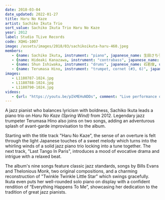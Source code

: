 ```yaml
---
date: 2018-03-04
date_updated: 2022-01-27
title: Haru No Kaze
artist: Sachiko Ikuta Trio
sort_value: Sachiko Ikuta Trio Haru No Kaze
year: 2012
label: Studio TLive Records
code: XQHG-1007
image: /assets/images/2018/03/sachikoikuta-haru-460.jpeg
members:
   - {name: Sachiko Ikuta, instrument: "piano", japanese_name: 生田さち子, url: "https://ameblo.jp/sachiko3ikuta/"}
   - {name: Hideaki Kanazawa, instrument: "contrabass", japanese_name: 金澤英明, url: "http://kanabass.web.fc2.com/"}
   - {name: Shun Ishiwaka, instrument: "drums", japanese_name: 石若俊, url: "http://www.shun-ishiwaka.com/"}
   - {name: Terumasa Hino, instrument: "trumpet, cornet (#3, 6)", japanese_name: 日野皓正, url: "http://www.terumasahino.com/"}
images:
   - L1180787-1024.jpg
   - L1180788-1024.jpg
   - L1180790-1024.jpg
videos: 
   - {url: "https://youtu.be/pIkMEHuNDDs", comment: "Live performance of the Sachiko Ikuta Trio performing the title track, \"Haru No Kaze\""}
---
```

A jazz pianist who balances lyricism with boldness, Sachiko Ikuta leads a piano trio on *Haru No Kaze (Spring Wind)* from 2012. Legendary jazz trumpeter Terumasa Hino also joins on two songs, adding an adventurous splash of avant-garde improvisation to the album.

Starting with the title track "Haru No Kaze", the sense of an overture is felt through the light Japanese touches of a sweet melody which turns into the whirling winds of a solid jazz piano trio locking into a tune together. The next track, "Last Tango In Paris", introduces a mood of evocative drama and intrigue with a relaxed beat.

The album's nine songs feature classic jazz standards, songs by Bills Evans and Thelonious Monk, two original compositions, and a charming reconstruction of "Twinkle Twinkle Little Star" which swings gracefully. Ikuta even puts her well-rounded solo piano on display with a confident rendition of “Everything Happens To Me”, showcasing her dedication to the tradition of great jazz pianists.
